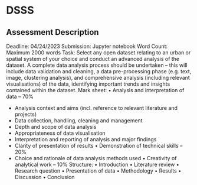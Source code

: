 # DSSS
## Assessment Description
Deadline: 04/24/2023
Submission: Jupyter notebook
Word Count: Maximum 2000 words
Task:
Select any open dataset relating to an urban or spatial system of your choice and conduct an advanced analysis of the dataset. A complete data analysis process should be undertaken – this will include data validation and cleaning, a data pre-processing phase (e.g. text, image, clustering analysis), and comprehensive analysis (including relevant visualisations) of the data, identifying important trends and insights contained within the dataset.
Mark sheet:
• Analysis and interpretation of data – 70%
- Analysis context and aims (incl. reference to relevant literature and projects)
- Data collection, handling, cleaning and management
- Depth and scope of data analysis
- Appropriateness of data visualisation
- Interpretation and reporting of analysis and major findings
- Clarity of presentation of results
• Demonstration of technical skills – 20%
- Choice and rationale of data analysis methods used
• Creativity of analytical work – 10%
Structure:
• Introduction
• Literature review
• Research question
• Presentation of data
• Methodology
• Results
• Discussion
• Conclusion
